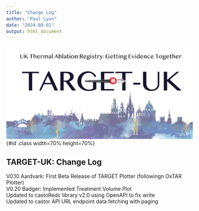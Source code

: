 ```yaml
---
title: "Change Log"
author: "Paul Lyon"
date: "2024-09-01"
output: html_document
---
```


![TARGET-UK](TARGETPlotterLogo.png){#id .class width=70% height=70%}

## TARGET-UK: Change Log

V0.10 Aardvark: First Beta Release of TARGET Plotter (followingn OxTAR Plotter)<br>
V0.20 Badger: Implemented Treatment Volume Plot<br>
      Updated to castoRedc library v2.0 using OpenAPI to fix write<br>
      Updated to castor API URL endpoint data fetching with paging<br>